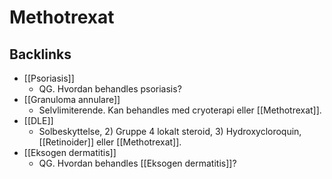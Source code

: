 # Methotrexat

## Backlinks
* [[Psoriasis]]
	* QG. Hvordan behandles psoriasis?
* [[Granuloma annulare]]
	* Selvlimiterende. Kan behandles med cryoterapi eller [[Methotrexat]].
* [[DLE]]
	* Solbeskyttelse, 2) Gruppe 4 lokalt steroid, 3) Hydroxycloroquin, [[Retinoider]] eller [[Methotrexat]].
* [[Eksogen dermatitis]]
	* QG. Hvordan behandles [[Eksogen dermatitis]]?

<!-- {BearID:30B45CE1-9A25-4BA2-958E-FDBB5289C443-959-000007C6B59DAC71} -->
